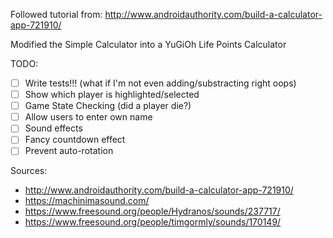 Followed tutorial from:
http://www.androidauthority.com/build-a-calculator-app-721910/

Modified the Simple Calculator into a YuGiOh Life Points Calculator

TODO:
- [ ] Write tests!!! (what if I'm not even adding/substracting right oops)
- [ ] Show which player is highlighted/selected
- [ ] Game State Checking (did a player die?)
- [ ] Allow users to enter own name
- [ ] Sound effects
- [ ] Fancy countdown effect
- [ ] Prevent auto-rotation

Sources:
- http://www.androidauthority.com/build-a-calculator-app-721910/
- https://machinimasound.com/
- https://www.freesound.org/people/Hydranos/sounds/237717/
- https://www.freesound.org/people/timgormly/sounds/170149/






